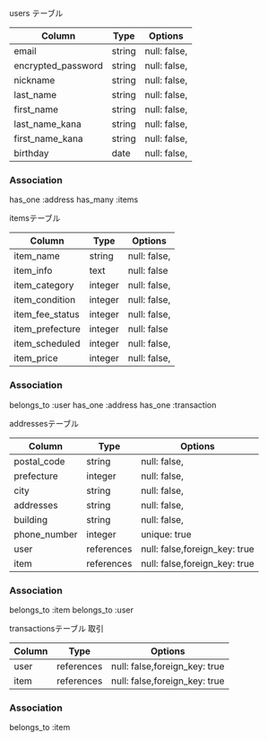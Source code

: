 
users テーブル

| Column                  | Type       | Options                        |
| ------                  | ---------- | ------------------------------ |
| email                   | string     | null: false,                   |
| encrypted_password      | string     | null: false,                   |
| nickname                | string     | null: false,                   |
| last_name               | string     | null: false,                   |
| first_name              | string     | null: false,                   |
| last_name_kana          | string     | null: false,                   |
| first_name_kana         | string     | null: false,                   |
| birthday                | date       | null: false,                   |


### Association
has_one :address
has_many :items



itemsテーブル

| Column                  | Type       | Options                        |
| ------                  | ---------- | ------------------------------ |
| item_name               | string     | null: false,                   |
| item_info               | text       | null: false                    |
| item_category           | integer    | null: false,                   |
| item_condition          | integer    | null: false,                   |
| item_fee_status         | integer    | null: false,                   |　配送料負担
| item_prefecture         | integer    | null: false                    |　　発送元の地域
| item_scheduled          | integer    | null: false,                   |　発送までの日数 
| item_price              | integer    | null: false,                   |

### Association

belongs_to :user
has_one :address
has_one :transaction

addressesテーブル


| Column                  | Type       | Options                        |
| ------                  | ---------- | ------------------------------ |
| postal_code             | string     | null: false,                   |
| prefecture              | integer    | null: false,                   |
| city                    | string     | null: false,                   |
| addresses               | string     | null: false,                   |
| building                | string     | null: false,                   |
| phone_number            | integer    | unique: true                   |
| user                    | references | null: false,foreign_key: true  |
| item                    | references | null: false,foreign_key: true  |


### Association
belongs_to :item
belongs_to :user

transactionsテーブル 取引

| Column                  | Type       | Options                        |
| ------                  | ---------- | ------------------------------ |
| user                    | references | null: false,foreign_key: true  |
| item                    | references | null: false,foreign_key: true  |

### Association
belongs_to :item





 
